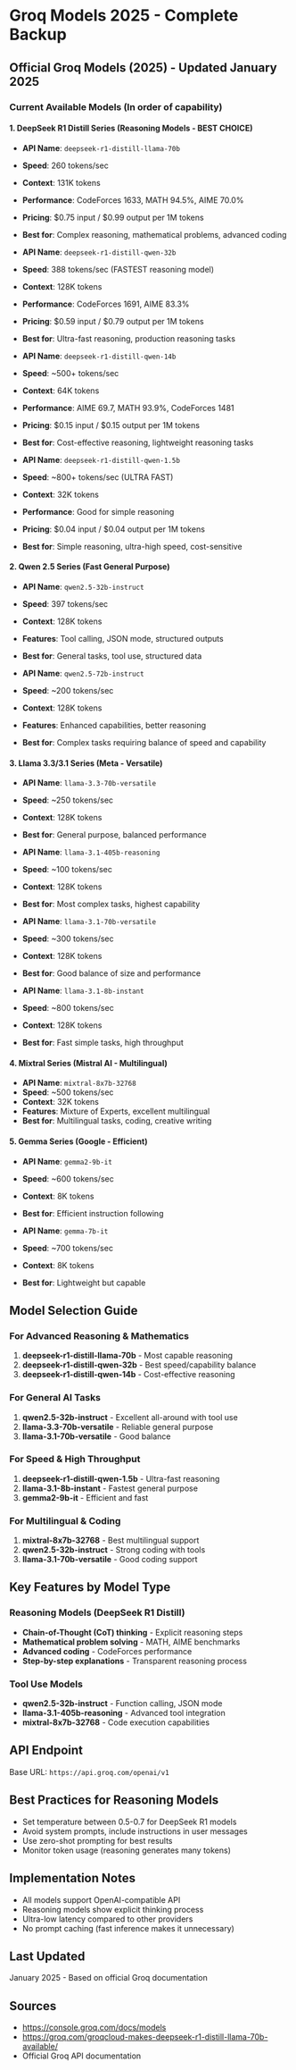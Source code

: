 # Groq Models 2025 - Complete Backup

## Official Groq Models (2025) - Updated January 2025

### Current Available Models (In order of capability)

#### 1. DeepSeek R1 Distill Series (Reasoning Models - BEST CHOICE)
- **API Name**: `deepseek-r1-distill-llama-70b`
- **Speed**: 260 tokens/sec
- **Context**: 131K tokens  
- **Performance**: CodeForces 1633, MATH 94.5%, AIME 70.0%
- **Pricing**: $0.75 input / $0.99 output per 1M tokens
- **Best for**: Complex reasoning, mathematical problems, advanced coding

- **API Name**: `deepseek-r1-distill-qwen-32b`
- **Speed**: 388 tokens/sec (FASTEST reasoning model)
- **Context**: 128K tokens
- **Performance**: CodeForces 1691, AIME 83.3%
- **Pricing**: $0.59 input / $0.79 output per 1M tokens
- **Best for**: Ultra-fast reasoning, production reasoning tasks

- **API Name**: `deepseek-r1-distill-qwen-14b`
- **Speed**: ~500+ tokens/sec
- **Context**: 64K tokens
- **Performance**: AIME 69.7, MATH 93.9%, CodeForces 1481
- **Pricing**: $0.15 input / $0.15 output per 1M tokens
- **Best for**: Cost-effective reasoning, lightweight reasoning tasks

- **API Name**: `deepseek-r1-distill-qwen-1.5b`
- **Speed**: ~800+ tokens/sec (ULTRA FAST)
- **Context**: 32K tokens
- **Performance**: Good for simple reasoning
- **Pricing**: $0.04 input / $0.04 output per 1M tokens  
- **Best for**: Simple reasoning, ultra-high speed, cost-sensitive

#### 2. Qwen 2.5 Series (Fast General Purpose)
- **API Name**: `qwen2.5-32b-instruct`
- **Speed**: 397 tokens/sec
- **Context**: 128K tokens
- **Features**: Tool calling, JSON mode, structured outputs
- **Best for**: General tasks, tool use, structured data

- **API Name**: `qwen2.5-72b-instruct`
- **Speed**: ~200 tokens/sec
- **Context**: 128K tokens
- **Features**: Enhanced capabilities, better reasoning
- **Best for**: Complex tasks requiring balance of speed and capability

#### 3. Llama 3.3/3.1 Series (Meta - Versatile)
- **API Name**: `llama-3.3-70b-versatile`
- **Speed**: ~250 tokens/sec
- **Context**: 128K tokens
- **Best for**: General purpose, balanced performance

- **API Name**: `llama-3.1-405b-reasoning`
- **Speed**: ~100 tokens/sec
- **Context**: 128K tokens
- **Best for**: Most complex tasks, highest capability

- **API Name**: `llama-3.1-70b-versatile`
- **Speed**: ~300 tokens/sec
- **Context**: 128K tokens
- **Best for**: Good balance of size and performance

- **API Name**: `llama-3.1-8b-instant`
- **Speed**: ~800 tokens/sec
- **Context**: 128K tokens
- **Best for**: Fast simple tasks, high throughput

#### 4. Mixtral Series (Mistral AI - Multilingual)
- **API Name**: `mixtral-8x7b-32768`
- **Speed**: ~500 tokens/sec
- **Context**: 32K tokens
- **Features**: Mixture of Experts, excellent multilingual
- **Best for**: Multilingual tasks, coding, creative writing

#### 5. Gemma Series (Google - Efficient)
- **API Name**: `gemma2-9b-it`
- **Speed**: ~600 tokens/sec
- **Context**: 8K tokens
- **Best for**: Efficient instruction following

- **API Name**: `gemma-7b-it`
- **Speed**: ~700 tokens/sec
- **Context**: 8K tokens
- **Best for**: Lightweight but capable

## Model Selection Guide

### For Advanced Reasoning & Mathematics
1. **deepseek-r1-distill-llama-70b** - Most capable reasoning
2. **deepseek-r1-distill-qwen-32b** - Best speed/capability balance
3. **deepseek-r1-distill-qwen-14b** - Cost-effective reasoning

### For General AI Tasks
1. **qwen2.5-32b-instruct** - Excellent all-around with tool use
2. **llama-3.3-70b-versatile** - Reliable general purpose
3. **llama-3.1-70b-versatile** - Good balance

### For Speed & High Throughput
1. **deepseek-r1-distill-qwen-1.5b** - Ultra-fast reasoning
2. **llama-3.1-8b-instant** - Fastest general purpose
3. **gemma2-9b-it** - Efficient and fast

### For Multilingual & Coding
1. **mixtral-8x7b-32768** - Best multilingual support
2. **qwen2.5-32b-instruct** - Strong coding with tools
3. **llama-3.1-70b-versatile** - Good coding support

## Key Features by Model Type

### Reasoning Models (DeepSeek R1 Distill)
- **Chain-of-Thought (CoT) thinking** - Explicit reasoning steps
- **Mathematical problem solving** - MATH, AIME benchmarks
- **Advanced coding** - CodeForces performance
- **Step-by-step explanations** - Transparent reasoning process

### Tool Use Models
- **qwen2.5-32b-instruct** - Function calling, JSON mode
- **llama-3.1-405b-reasoning** - Advanced tool integration
- **mixtral-8x7b-32768** - Code execution capabilities

## API Endpoint
Base URL: `https://api.groq.com/openai/v1`

## Best Practices for Reasoning Models
- Set temperature between 0.5-0.7 for DeepSeek R1 models
- Avoid system prompts, include instructions in user messages
- Use zero-shot prompting for best results
- Monitor token usage (reasoning generates many tokens)

## Implementation Notes
- All models support OpenAI-compatible API
- Reasoning models show explicit thinking process
- Ultra-low latency compared to other providers
- No prompt caching (fast inference makes it unnecessary)

## Last Updated
January 2025 - Based on official Groq documentation

## Sources
- https://console.groq.com/docs/models
- https://groq.com/groqcloud-makes-deepseek-r1-distill-llama-70b-available/
- Official Groq API documentation